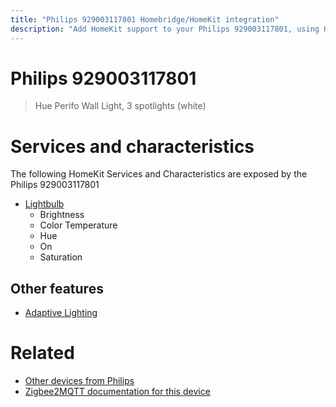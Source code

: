 ```yaml
---
title: "Philips 929003117801 Homebridge/HomeKit integration"
description: "Add HomeKit support to your Philips 929003117801, using Homebridge, Zigbee2MQTT and homebridge-z2m."
---
```

<!---
This file has been GENERATED using src/docgen/docgen.ts
DO NOT EDIT THIS FILE MANUALLY!
-->
# Philips 929003117801
> Hue Perifo Wall Light, 3 spotlights (white)


# Services and characteristics
The following HomeKit Services and Characteristics are exposed by
the Philips 929003117801

* [Lightbulb](../../light.md)
  * Brightness
  * Color Temperature
  * Hue
  * On
  * Saturation

## Other features
* [Adaptive Lighting](../../light.md)

# Related
* [Other devices from Philips](../index.md#philips)
* [Zigbee2MQTT documentation for this device](https://www.zigbee2mqtt.io/devices/929003117801.html)